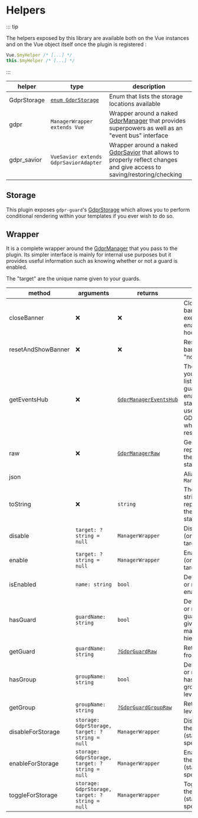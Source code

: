 # Helpers

::: tip

The helpers exposed by this library are available both on the Vue instances and on the Vue object itself once the plugin is registered :

```javascript
Vue.$myHelper /* [...] */
this.$myHelper /* [...] */
```

:::



| helper      | type                                                         | description                                                  |
| ----------- | ------------------------------------------------------------ | ------------------------------------------------------------ |
| GdprStorage | [`enum GdprStorage`](https://voltra.github.io/gdpr-guard/enums/GdprStorage.GdprStorage-1.html) | Enum that lists the storage locations available              |
| gdpr        | `ManagerWrapper extends Vue`                                 | Wrapper around a naked [GdprManager](https://voltra.github.io/gdpr-guard/classes/GdprManager.GdprManager-1.html) that provides superpowers as well as an "event bus" interface |
| gdpr_savior | `VueSavior extends GdprSaviorAdapter`                        | Wrapper around a naked [GdprSavior](https://voltra.github.io/gdpr-guard/interfaces/serde_GdprSavior.GdprSavior.html) that allows to properly reflect changes and give access to saving/restoring/checking |



## Storage

This plugin exposes `gdpr-guard`'s [GdprStorage](https://voltra.github.io/gdpr-guard/enums/GdprStorage.GdprStorage-1.html) which allows you to perform conditional rendering within your templates if you ever wish to do so.



## Wrapper

It is a complete wrapper around the [GdprManager](https://voltra.github.io/gdpr-guard/classes/GdprManager.GdprManager-1.html)  that you pass to the plugin. Its simpler interface is mainly for internal use purposes but it provides useful information such as knowing whether or not a guard is enabled.

The "target" are the unique name given to your guards.

| method             | arguments                                      | returns                                                                                                              | description                                                                                                                                      |
|--------------------|------------------------------------------------|----------------------------------------------------------------------------------------------------------------------|--------------------------------------------------------------------------------------------------------------------------------------------------|
| closeBanner        | :x:                                            | :x:                                                                                                                  | Close the GDPR banner and execute enable/disable hooks/events                                                                                    |
| resetAndShowBanner | :x:                                            | :x:                                                                                                                  | Resets the GDPR banner's state to "not shown"                                                                                                    |
| getEventsHub       | :x:                                            | [`GdprManagerEventsHub`](https://voltra.github.io/gdpr-guard/classes/GdprManagerEventHub.GdprManagerEventHub-1.html) | The hub to which you can attach listeners for guard's enable/disable state (when the user closes the GDPR banner, or when the state is restored) |
| raw                | :x:                                            | [`GdprManagerRaw`](https://voltra.github.io/gdpr-guard/interfaces/GdprManager.GdprManagerRaw.html)                   | Get the raw representation of the manager's state                                                                                                |
| json               |                                                |                                                                                                                      | Alias for `ManagerWrapper#raw`                                                                                                                   |
| toString           | :x:                                            | `string`                                                                                                             | The actual JSON string representation of the manager's state                                                                                     |
| disable            | `target: ?string = null`                       | `ManagerWrapper`                                                                                                     | Disable the target (or itself if no target is provided)                                                                                          |
| enable             | `target: ?string = null`                       | `ManagerWrapper`                                                                                                     | Enable the target (or itself if no target is provided)                                                                                           |
| isEnabled          | `name: string`                                 | `bool`                                                                                                               | Determine whether or not a guard is enabled                                                                                                      |
| hasGuard           | `guardName: string`                            | `bool`                                                                                                               | Determine whether or not there's a guard with the given name in the manager's hierarchy                                                          |
| getGuard           | `guardName: string`                            | [`?GdprGuardRaw`](https://voltra.github.io/gdpr-guard/interfaces/GdprGuard.GdprGuardRaw.html)                        | Retrieve a guard from the manager                                                                                                                |
| hasGroup           | `groupName: string`                            | `bool`                                                                                                               | Determine whether or not the manager has a specific group (as a "top level" group)                                                               |
| getGroup           | `groupName: string`                            | [`?GdprGuardGroupRaw`](https://voltra.github.io/gdpr-guard/interfaces/GdprGuardGroup.GdprGuardGroupRaw.html)         | Retrieve a "top level" group                                                                                                                     |
| disableForStorage  | `storage: GdprStorage, target: ?string = null` | `ManagerWrapper`                                                                                                     | Disable guards for the given storage (starting from the specified target)                                                                        |
| enableForStorage   | `storage: GdprStorage, target: ?string = null` | `ManagerWrapper`                                                                                                     | Enable guards for the given storage (starting from the specified target)                                                                         |
| toggleForStorage   | `storage: GdprStorage, target: ?string = null` | `ManagerWrapper`                                                                                                     | Toggle guards for the given storage (starting from the specified target)                                                                         |

